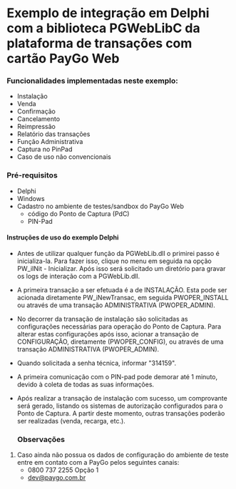 # Exemplo de integração em Delphi com a biblioteca PGWebLibC da plataforma de transações com cartão PayGo Web

### Funcionalidades implementadas neste exemplo:
  - Instalação
  - Venda
  - Confirmação
  - Cancelamento
  - Reimpressão
  - Relatório das transações
  - Função Administrativa
  - Captura no PinPad
  - Caso de uso não convencionais
  
### Pré-requisitos
  - Delphi 
  - Windows
  - Cadastro no ambiente de testes/sandbox do PayGo Web
    - código do Ponto de Captura (PdC)
    - PIN-Pad

#### Instruções de uso do exemplo Delphi

- Antes de utilizar qualquer função da PGWebLib.dll o primirei passo é inicializa-la. 
  Para fazer isso, clique no menu em seguida na opção PW_iINit - Inicializar. 
  Após isso será solicitado um diretório para gravar os logs de interação com a PGWebLib.dll.

- A primeira transação a ser efetuada é a de INSTALAÇÃO. Esta pode ser acionada diretamente
  PW_iNewTransac, em seguida PWOPER_INSTALL ou através de uma transação ADMINISTRATIVA (PWOPER_ADMIN).
  
- No decorrer da transação de instalação são solicitadas as configurações necessárias para operação
  do Ponto de Captura. Para alterar estas configurações após isso, acionar a transação de CONFIGURAÇÃO,
  diretamente (PWOPER_CONFIG), ou através de uma transação ADMINISTRATIVA (PWOPER_ADMIN).

- Quando solicitada a senha técnica, informar "314159".

- A primeira comunicação com o PIN-pad pode demorar até 1 minuto, devido à coleta de todas as suas
  informações.

- Após realizar a transação de instalação com sucesso, um comprovante será gerado, listando os
  sistemas de autorização configurados para o Ponto de Captura. A partir deste momento, outras transações
  poderão ser realizadas (venda, recarga, etc.).
  
  ### Observações
1) Caso ainda não possua os dados de configuração do ambiente de teste entre em contato com a PayGo pelos seguintes canais:
     - 0800 737 2255 Opção 1
     - dev@paygo.com.br
